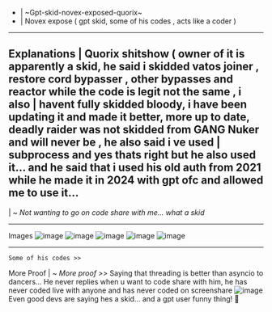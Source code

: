 * | ~Gpt-skid-novex-exposed-quorix~
* | Novex expose ( gpt skid, some of his codes , acts like a coder )

----------------
Explanations
| Quorix shitshow ( owner of it is apparently a skid, he said i skidded vatos joiner , restore cord bypasser , other bypasses and reactor while the code is legit not the same , i also | havent fully skidded bloody, i have been updating it and made it better, more up to date, deadly raider was not skidded from GANG Nuker and will never be , he also said i ve used 
| subprocess and yes thats right but he also used it... and he said that i used his old auth from 2021 while he made it in 2024 with gpt ofc and allowed me to use it...
----------------

 | ~ *Not wanting to go on code share with me... what a skid*

----------------

Images
![image](https://github.com/user-attachments/assets/6bbac8b6-49c0-4566-b860-6d50f8dbc598)
![image](https://github.com/user-attachments/assets/47fb54a9-bed1-4c22-a54d-7daf40f70f05)
![image](https://github.com/user-attachments/assets/0c3192b2-b936-4c57-81b2-5a7f117e9279)
![image](https://github.com/user-attachments/assets/1e6eaff6-185f-4d2f-ad96-05f49117f69f) 
![image](https://github.com/user-attachments/assets/b42e00ef-8d55-4b20-98d2-64290ed56d66) 

----------------


```Some of his codes >>```

More Proof
| ~ *More proof >>*
Saying that threading is better than asyncio to dancers...
He never replies when u want to code share with him, he has never coded live with anyone and has never coded on screenshare
![image](https://github.com/user-attachments/assets/f1c6bbf2-4fde-4c6e-b45b-8da1c6a7368e)
Even good devs are saying hes a skid... and a gpt user funny thing! 🤣

